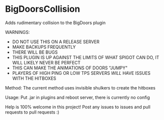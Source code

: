 # BigDoorsCollision
Adds rudimentary collision to the BigDoors plugin

WARNINGS: 
- DO NOT USE THIS ON A RELEASE SERVER
- MAKE BACKUPS FREQUENTLY
- THERE WILL BE BUGS
- THIS PLUGIN IS UP AGAINST THE LIMITS OF WHAT SPIGOT CAN DO, IT WILL LIKELY NEVER BE PERFECT
- THIS CAN MAKE THE ANIMATIONS OF DOORS "JUMPY"
- PLAYERS OF HIGH PING OR LOW TPS SERVERS *WILL* HAVE ISSUES WITH THE HITBOXES

Method:
The current method uses invisible shulkers to create the hitboxes

Usage:
Put .jar in plugins and reboot server, there is currently no config

Help is 100% welcome in this project! Post any issues to issues and pull requests to pull requests :)
